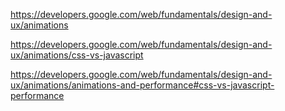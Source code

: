 https://developers.google.com/web/fundamentals/design-and-ux/animations

https://developers.google.com/web/fundamentals/design-and-ux/animations/css-vs-javascript

https://developers.google.com/web/fundamentals/design-and-ux/animations/animations-and-performance#css-vs-javascript-performance